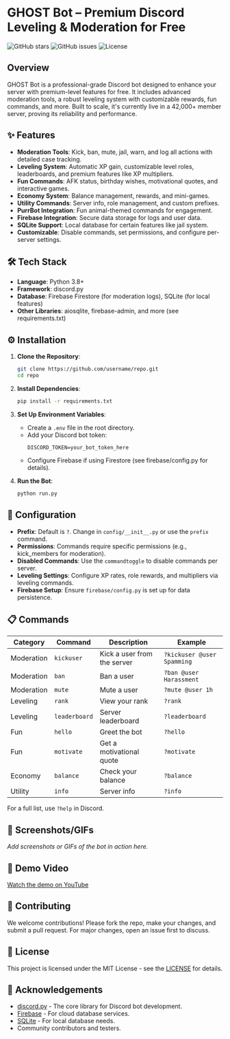 # GHOST Bot – Premium Discord Leveling & Moderation for Free

![GitHub stars](https://img.shields.io/github/stars/raeesrind/GHOST-BOT.svg)
![GitHub issues](https://img.shields.io/github/issues/raeesrind/GHOST-BOT.svg)
![License](https://img.shields.io/badge/license-MIT-blue.svg)

## Overview

GHOST Bot is a professional-grade Discord bot designed to enhance your server with premium-level features for free. It includes advanced moderation tools, a robust leveling system with customizable rewards, fun commands, and more. Built to scale, it's currently live in a 42,000+ member server, proving its reliability and performance.

## ✨ Features

- **Moderation Tools**: Kick, ban, mute, jail, warn, and log all actions with detailed case tracking.
- **Leveling System**: Automatic XP gain, customizable level roles, leaderboards, and premium features like XP multipliers.
- **Fun Commands**: AFK status, birthday wishes, motivational quotes, and interactive games.
- **Economy System**: Balance management, rewards, and mini-games.
- **Utility Commands**: Server info, role management, and custom prefixes.
- **PurrBot Integration**: Fun animal-themed commands for engagement.
- **Firebase Integration**: Secure data storage for logs and user data.
- **SQLite Support**: Local database for certain features like jail system.
- **Customizable**: Disable commands, set permissions, and configure per-server settings.

## 🛠️ Tech Stack

- **Language**: Python 3.8+
- **Framework**: discord.py
- **Database**: Firebase Firestore (for moderation logs), SQLite (for local features)
- **Other Libraries**: aiosqlite, firebase-admin, and more (see requirements.txt)

## ⚙️ Installation

1. **Clone the Repository**:
   ```bash
   git clone https://github.com/username/repo.git
   cd repo
   ```

2. **Install Dependencies**:
   ```bash
   pip install -r requirements.txt
   ```

3. **Set Up Environment Variables**:
   - Create a `.env` file in the root directory.
   - Add your Discord bot token:
     ```
     DISCORD_TOKEN=your_bot_token_here
     ```
   - Configure Firebase if using Firestore (see firebase/config.py for details).

4. **Run the Bot**:
   ```bash
   python run.py
   ```

## 🔧 Configuration

- **Prefix**: Default is `?`. Change in `config/__init__.py` or use the `prefix` command.
- **Permissions**: Commands require specific permissions (e.g., kick_members for moderation).
- **Disabled Commands**: Use the `commandtoggle` to disable commands per server.
- **Leveling Settings**: Configure XP rates, role rewards, and multipliers via leveling commands.
- **Firebase Setup**: Ensure `firebase/config.py` is set up for data persistence.

## 📋 Commands

| Category | Command | Description | Example |
|----------|---------|-------------|---------|
| Moderation | `kickuser` | Kick a user from the server | `?kickuser @user Spamming` |
| Moderation | `ban` | Ban a user | `?ban @user Harassment` |
| Moderation | `mute` | Mute a user | `?mute @user 1h` |
| Leveling | `rank` | View your rank | `?rank` |
| Leveling | `leaderboard` | Server leaderboard | `?leaderboard` |
| Fun | `hello` | Greet the bot | `?hello` |
| Fun | `motivate` | Get a motivational quote | `?motivate` |
| Economy | `balance` | Check your balance | `?balance` |
| Utility | `info` | Server info | `?info` |

For a full list, use `?help` in Discord.

## 📸 Screenshots/GIFs

*Add screenshots or GIFs of the bot in action here.*

## 🎥 Demo Video

[Watch the demo on YouTube](https://www.youtube.com/watch?v=placeholder)

## 🤝 Contributing

We welcome contributions! Please fork the repo, make your changes, and submit a pull request. For major changes, open an issue first to discuss.

## 📄 License

This project is licensed under the MIT License - see the [LICENSE](https://github.com/raeesrind/GHOST-BOT/tree/main?tab=MIT-1-ov-file) for details.

## 🙏 Acknowledgements

- [discord.py](https://github.com/Rapptz/discord.py) - The core library for Discord bot development.
- [Firebase](https://firebase.google.com/) - For cloud database services.
- [SQLite](https://www.sqlite.org/) - For local database needs.
- Community contributors and testers.
